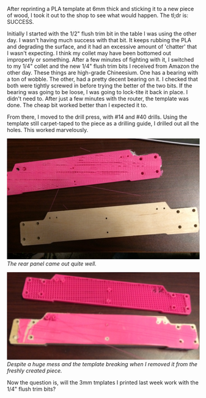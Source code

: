 After reprinting a PLA template at 6mm thick and sticking it to a new piece of wood, I took it out to the shop to see what would happen. The tl;dr is: SUCCESS.

Initially I started with the 1/2" flush trim bit in the table I was using the other day. I wasn't having much success with that bit. It keeps rubbing the PLA and degrading the surface, and it had an excessive amount of 'chatter' that I wasn't expecting. I think my collet may have been bottomed out improperly or something. After a few minutes of fighting with it, I switched to my 1/4" collet and the new 1/4" flush trim bits I received from Amazon the other day. These things are high-grade Chineesium. One has a bearing with a ton of wobble. The other, had a pretty decent bearing on it. I checked that both were tightly screwed in before trying the better of the two bits. If the bearing was going to be loose, I was going to lock-tite it back in place. I didn't need to. After just a few minutes with the router, the template was done. The cheap bit worked better than I expected it to.

From there, I moved to the drill press, with #14 and #40 drills. Using the template still carpet-taped to the piece as a drilling guide, I drilled out all the holes. This worked marvelously.

![The rear panel](/images/varnerized/rear_panel_freshly_machined.jpg)
_The rear panel came out quite well._

![Despite Some Mess](/images/varnerized/rear_panel_during_template_removal.jpg)
_Despite a huge mess and the template breaking when I removed it from the freshly created piece._

Now the question is, will the 3mm tmplates I printed last week work with the 1/4" flush trim bits?